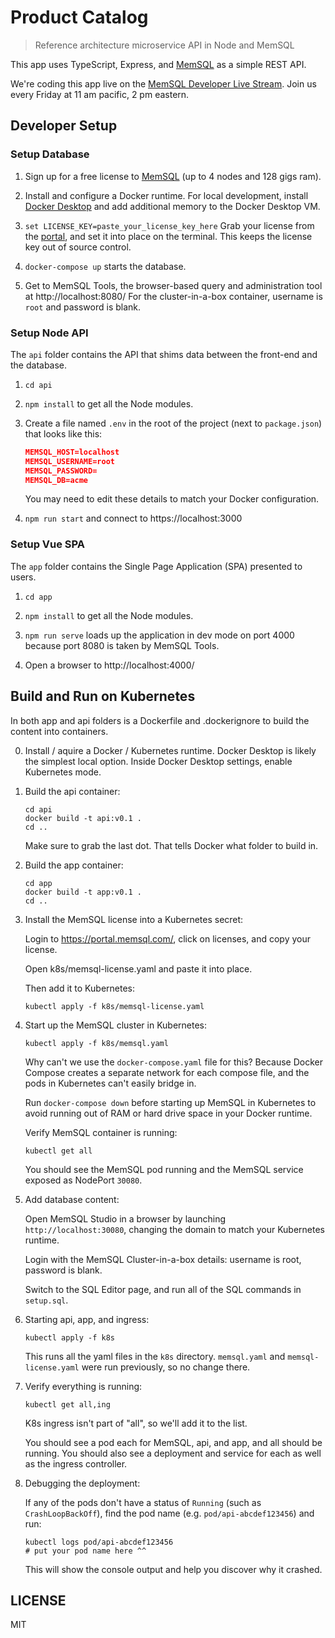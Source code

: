 Product Catalog
===============

> Reference architecture microservice API in Node and MemSQL

This app uses TypeScript, Express, and [MemSQL](https://www.memsql.com/download) as a simple REST API.

We're coding this app live on the [MemSQL Developer Live Stream](https://www.crowdcast.io/e/memsql-developer-livestream). Join us every Friday at 11 am pacific, 2 pm eastern.


Developer Setup
---------------

### Setup Database

1. Sign up for a free license to [MemSQL](https://www.memsql.com/download) (up to 4 nodes and 128 gigs ram).

2. Install and configure a Docker runtime.  For local development, install [Docker Desktop](https://www.memsql.com/blog/spin-up-a-memsql-cluster-on-docker-desktop-in-10-minutes/) and add additional memory to the Docker Desktop VM.

3. `set LICENSE_KEY=paste_your_license_key_here` Grab your license from the [portal](https://portal.memsql.com/), and set it into place on the terminal. This keeps the license key out of source control.

4. `docker-compose up` starts the database.

5. Get to MemSQL Tools, the browser-based query and administration tool at http://localhost:8080/  For the cluster-in-a-box container, username is `root` and password is blank. 


### Setup Node API

The `api` folder contains the API that shims data between the front-end and the database.

1. `cd api`

2. `npm install` to get all the Node modules.

3. Create a file named `.env` in the root of the project (next to `package.json`) that looks like this:

   ```json
   MEMSQL_HOST=localhost
   MEMSQL_USERNAME=root
   MEMSQL_PASSWORD=
   MEMSQL_DB=acme
   ```

   You may need to edit these details to match your Docker configuration.

4. `npm run start` and connect to https://localhost:3000


### Setup Vue SPA

The `app` folder contains the Single Page Application (SPA) presented to users.

1. `cd app`

2. `npm install` to get all the Node modules.

3. `npm run serve` loads up the application in dev mode on port 4000 because port 8080 is taken by MemSQL Tools.

4. Open a browser to http://localhost:4000/


Build and Run on Kubernetes
---------------------------

In both app and api folders is a Dockerfile and .dockerignore to build the content into containers.

0. Install / aquire a Docker / Kubernetes runtime. Docker Desktop is likely the simplest local option. Inside Docker Desktop settings, enable Kubernetes mode.

1. Build the api container:

   ```
   cd api
   docker build -t api:v0.1 .
   cd ..
   ```

   Make sure to grab the last dot. That tells Docker what folder to build in.

2. Build the app container:

   ```
   cd app
   docker build -t app:v0.1 .
   cd ..
   ```

3. Install the MemSQL license into a Kubernetes secret:

   Login to https://portal.memsql.com/, click on licenses, and copy your license.

   Open k8s/memsql-license.yaml and paste it into place.

   Then add it to Kubernetes:

   ```
   kubectl apply -f k8s/memsql-license.yaml
   ```

4. Start up the MemSQL cluster in Kubernetes:

   ```
   kubectl apply -f k8s/memsql.yaml
   ```

   Why can't we use the `docker-compose.yaml` file for this? Because Docker Compose creates a separate network for each compose file, and the pods in Kubernetes can't easily bridge in.
   
   Run `docker-compose down` before starting up MemSQL in Kubernetes to avoid running out of RAM or hard drive space in your Docker runtime.

   Verify MemSQL container is running:

   ```
   kubectl get all
   ```

   You should see the MemSQL pod running and the MemSQL service exposed as NodePort `30080`.

5. Add database content:

   Open MemSQL Studio in a browser by launching `http://localhost:30080`, changing the domain to match your Kubernetes runtime.

   Login with the MemSQL Cluster-in-a-box details: username is root, password is blank.

   Switch to the SQL Editor page, and run all of the SQL commands in `setup.sql`.

6. Starting api, app, and ingress:

   ```
   kubectl apply -f k8s
   ```

   This runs all the yaml files in the `k8s` directory. `memsql.yaml` and `memsql-license.yaml` were run previously, so no change there.

7. Verify everything is running:

   ```
   kubectl get all,ing
   ```

   K8s ingress isn't part of "all", so we'll add it to the list.

   You should see a pod each for MemSQL, api, and app, and all should be running. You should also see a deployment and service for each as well as the ingress controller.

8. Debugging the deployment:

   If any of the pods don't have a status of `Running` (such as `CrashLoopBackOff`), find the pod name (e.g. `pod/api-abcdef123456`) and run:

   ```
   kubectl logs pod/api-abcdef123456
   # put your pod name here ^^
   ```

   This will show the console output and help you discover why it crashed.


LICENSE
-------

MIT
